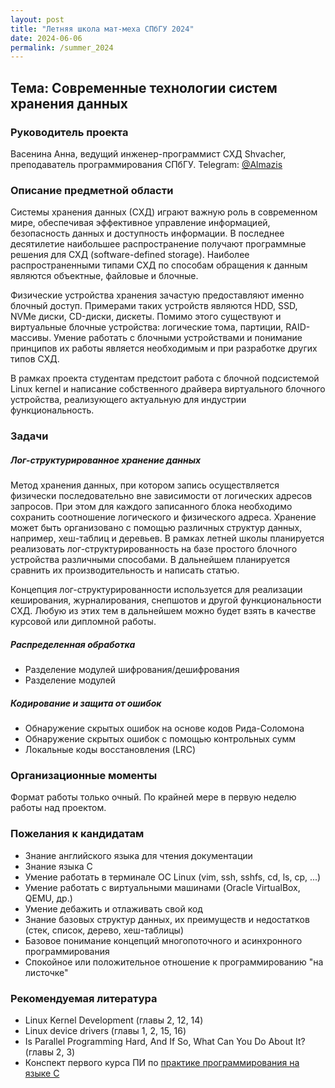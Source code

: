 ```yaml
---
layout: post
title: "Летняя школа мат-меха СПбГУ 2024"
date: 2024-06-06
permalink: /summer_2024
---
```


## Тема: Современные технологии систем хранения данных

### Руководитель проекта
Васенина Анна, ведущий инженер-программист СХД Shvacher, преподаватель программирования СПбГУ. Telegram: [@Almazis](https://t.me/Almazis)

### Описание предметной области
Системы хранения данных (СХД) играют важную роль в современном мире, обеспечивая эффективное управление информацией, безопасность данных и доступность информации. В последнее десятилетие наибольшее распространение получают программные решения для СХД (software-defined storage). Наиболее распространенными типами СХД по способам обращения к данным являются объектные, файловые и блочные. 

Физические устройства хранения зачастую предоставляют именно блочный доступ. Примерами таких устройств являются HDD, SSD, NVMe диски, СD-диски, дискеты. Помимо этого существуют и виртуальные блочные устройства: логические тома, партиции, RAID-массивы. Умение работать с блочными устройствами и понимание принципов их работы является необходимым и при разработке других типов СХД.

В рамках проекта студентам предстоит работа с блочной подсистемой Linux kernel и написание собственного драйвера виртуального блочного устройства, реализующего актуальную для индустрии функциональность.

### Задачи

##### Лог-структурированное хранение данных

Метод хранения данных, при котором запись осуществляется физически последовательно вне зависимости от логических адресов запросов. При этом для каждого записанного блока необходимо сохранить соотношение логического и физического адреса. Хранение может быть организовано с помощью различных структур данных, например, хеш-таблиц и деревьев. В рамках летней школы планируется реализовать лог-структурированность на базе простого блочного устройства различными способами. В дальнейшем планируется сравнить их производительность и написать статью.

Концепция лог-структурированности используется для реализации кеширования, журналирования, снепшотов и другой функциональности СХД. Любую из этих тем в дальнейшем можно будет взять в качестве курсовой или дипломной работы.

##### Распределенная обработка

- Разделение модулей шифрования/дешифрования
- Разделение модулей

##### Кодирование и защита от ошибок

- Обнаружение скрытых ошибок на основе кодов Рида-Соломона
- Обнаружение скрытых ошибок с помощью контрольных сумм
- Локальные коды восстановления (LRC)

### Организационные моменты
Формат работы только очный. По крайней мере в первую неделю работы над проектом.

### Пожелания к кандидатам
- Знание английского языка для чтения документации
- Знание языка С
- Умение работать в терминале ОС Linux (vim, ssh, sshfs, cd, ls, cp, ...)
- Умение работать с виртуальными машинами (Oracle VirtualBox, QEMU, др.)
- Умение дебажить и отлаживать свой код
- Знание базовых структур данных, их преимуществ и недостатков (стек, список, дерево, хеш-таблицы)
- Базовое понимание концепций многопоточного и асинхронного программирования
- Спокойное или положительное отношение к программированию "на листочке"

### Рекомендуемая литература
- Linux Kernel Development (главы 2, 12, 14) 
- Linux device drivers (главы 1, 2, 15, 16)
- Is Parallel Programming Hard, And If So, What Can You Do About It? (главы 2, 3)
- Конспект первого курса ПИ по [практике программирования на языке С](https://github.com/vacmannnn/Practice-notes)
